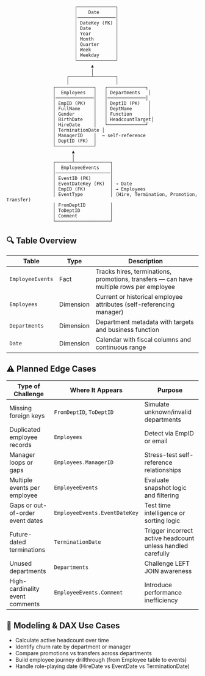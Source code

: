 ```
                         ┌──────────────┐
                         │    Date      │
                         │──────────────│
                         │ DateKey (PK) │
                         │ Date         │
                         │ Year         │
                         │ Month        │
                         │ Quarter      │
                         │ Week         │
                         │ Weekday      │
                         └──────────────┘
                               ▲
                               │
                      ┌────────┴────────┐
                      │                 │
                 ┌──────────────┐   ┌──────────────┐
                 │  Employees   │   │ Departments   │
                 │──────────────│   │──────────────│
                 │ EmpID (PK)   │   │ DeptID (PK)   │
                 │ FullName     │   │ DeptName      │
                 │ Gender       │   │ Function      │
                 │ BirthDate    │   │ HeadcountTarget│
                 │ HireDate     │   └──────────────┘
                 │ TerminationDate │
                 │ ManagerID    │  → self-reference
                 │ DeptID (FK)  │
                 └──────────────┘
                        ▲
                        │
                 ┌──────┴─────────────┐
                 │  EmployeeEvents    │
                 │────────────────────│
                 │ EventID (PK)       │
                 │ EventDateKey (FK)  │ → Date
                 │ EmpID (FK)         │ → Employees
                 │ EventType          │ (Hire, Termination, Promotion, Transfer)
                 │ FromDeptID         │
                 │ ToDeptID           │
                 │ Comment            │
                 └────────────────────┘
```

## 🔍 Table Overview

| Table            | Type      | Description                                                                             |
| ---------------- | --------- | --------------------------------------------------------------------------------------- |
| `EmployeeEvents` | Fact      | Tracks hires, terminations, promotions, transfers — can have multiple rows per employee |
| `Employees`      | Dimension | Current or historical employee attributes (self-referencing manager)                    |
| `Departments`    | Dimension | Department metadata with targets and business function                                  |
| `Date`           | Dimension | Calendar with fiscal columns and continuous range                                       |

## ⚠️ Planned Edge Cases

| Type of Challenge                | Where It Appears              | Purpose                                                     |
| -------------------------------- | ----------------------------- | ----------------------------------------------------------- |
| Missing foreign keys             | `FromDeptID`, `ToDeptID`      | Simulate unknown/invalid departments                        |
| Duplicated employee records      | `Employees`                   | Detect via EmpID or email                                   |
| Manager loops or gaps            | `Employees.ManagerID`         | Stress-test self-reference relationships                    |
| Multiple events per employee     | `EmployeeEvents`              | Evaluate snapshot logic and filtering                       |
| Gaps or out-of-order event dates | `EmployeeEvents.EventDateKey` | Test time intelligence or sorting logic                     |
| Future-dated terminations        | `TerminationDate`             | Trigger incorrect active headcount unless handled carefully |
| Unused departments               | `Departments`                 | Challenge LEFT JOIN awareness                               |
| High-cardinality event comments  | `EmployeeEvents.Comment`      | Introduce performance inefficiency                          |

## 🎯 Modeling & DAX Use Cases

- Calculate active headcount over time
- Identify churn rate by department or manager
- Compare promotions vs transfers across departments
- Build employee journey drillthrough (from Employee table to events)
- Handle role-playing date (HireDate vs EventDate vs TerminationDate)
